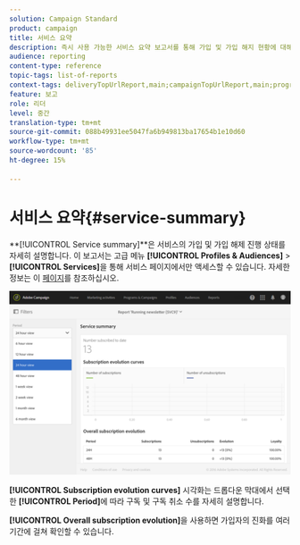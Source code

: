 ```yaml
---
solution: Campaign Standard
product: campaign
title: 서비스 요약
description: 즉시 사용 가능한 서비스 요약 보고서를 통해 가입 및 가입 해지 현황에 대해 살펴볼 수 있습니다.
audience: reporting
content-type: reference
topic-tags: list-of-reports
context-tags: deliveryTopUrlReport,main;campaignTopUrlReport,main;programTopUrlReport,main
feature: 보고
role: 리더
level: 중간
translation-type: tm+mt
source-git-commit: 088b49931ee5047fa6b949813ba17654b1e10d60
workflow-type: tm+mt
source-wordcount: '85'
ht-degree: 15%

---
```



# 서비스 요약{#service-summary}

**[!UICONTROL Service summary]**은 서비스의 가입 및 가입 해제 진행 상태를 자세히 설명합니다.
이 보고서는 고급 메뉴 **[!UICONTROL Profiles & Audiences]** > **[!UICONTROL Services]**&#x200B;을 통해 서비스 페이지에서만 액세스할 수 있습니다. 자세한 정보는 이 [페이지](../../audiences/using/monitoring-subscriptions.md#service-reports)를 참조하십시오.

![](assets/service-summary.png)

**[!UICONTROL Subscription evolution curves]** 시각화는 드롭다운 막대에서 선택한 **[!UICONTROL Period]**&#x200B;에 따라 구독 및 구독 취소 수를 자세히 설명합니다.

**[!UICONTROL Overall subscription evolution]**&#x200B;을 사용하면 가입자의 진화를 여러 기간에 걸쳐 확인할 수 있습니다.
